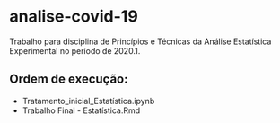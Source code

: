 # analise-covid-19

Trabalho para disciplina de Princípios e Técnicas da Análise Estatística Experimental no período de 2020.1.

## Ordem de execução: 
- Tratamento_inicial_Estatística.ipynb
- Trabalho Final - Estatística.Rmd
